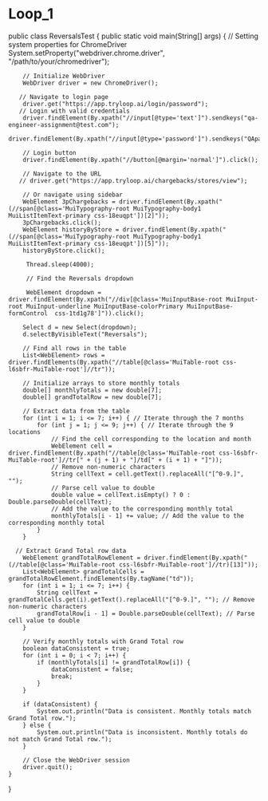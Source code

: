 # Loop_1


public class ReversalsTest {
    public static void main(String[] args) {
        // Setting system properties for ChromeDriver
        System.setProperty("webdriver.chrome.driver", "/path/to/your/chromedriver");

        // Initialize WebDriver
        WebDriver driver = new ChromeDriver();

       // Navigate to login page   
        driver.get("https://app.tryloop.ai/login/password");
       // Login with valid credentials
        driver.findElement(By.xpath("//input[@type='text']").sendkeys("qa-engineer-assignment@test.com");
        driver.findElement(By.xpath("//input[@type='password']").sendkeys("QApassword123$");
        
        // Login button
        driver.findElement(By.xpath("//button[@margin='normal']").click();
        
        // Navigate to the URL
       // driver.get("https://app.tryloop.ai/chargebacks/stores/view");

        // Or navigate using sidebar
        WebElement 3pChargebacks = driver.findElement(By.xpath("(//span[@class='MuiTypography-root MuiTypography-body1 MuiListItemText-primary css-18euqpt'])[2]"));
        3pChargebacks.click();
        WebElement historyByStore = driver.findElement(By.xpath("(//span[@class='MuiTypography-root MuiTypography-body1 MuiListItemText-primary css-18euqpt'])[5]"));
        historyByStore.click();

         Thread.sleep(4000);

         // Find the Reversals dropdown

         WebElement dropdown = driver.findElement(By.xpath("//div[@class='MuiInputBase-root MuiInput-root MuiInput-underline MuiInputBase-colorPrimary MuiInputBase-formControl  css-1td1g78']")).click();
         
        Select d = new Select(dropdown);
        d.selectByVisibleText("Reversals");

        // Find all rows in the table
        List<WebElement> rows = driver.findElements(By.xpath("//table[@class='MuiTable-root css-l6sbfr-MuiTable-root']//tr"));

        // Initialize arrays to store monthly totals
        double[] monthlyTotals = new double[7];
        double[] grandTotalRow = new double[7];

        // Extract data from the table
        for (int i = 1; i <= 7; i++) { // Iterate through the 7 months
            for (int j = 1; j <= 9; j++) { // Iterate through the 9 locations
                // Find the cell corresponding to the location and month
                WebElement cell = driver.findElement(By.xpath("//table[@class='MuiTable-root css-l6sbfr-MuiTable-root']//tr[" + (j + 1) + "]/td[" + (i + 1) + "]"));
                // Remove non-numeric characters
                String cellText = cell.getText().replaceAll("[^0-9.]", ""); 
                // Parse cell value to double
                double value = cellText.isEmpty() ? 0 : Double.parseDouble(cellText); 
                // Add the value to the corresponding monthly total
                monthlyTotals[i - 1] += value; // Add the value to the corresponding monthly total
            }
        }

      // Extract Grand Total row data
        WebElement grandTotalRowElement = driver.findElement(By.xpath("(//table[@class='MuiTable-root css-l6sbfr-MuiTable-root']//tr)[13]"));
        List<WebElement> grandTotalCells = grandTotalRowElement.findElements(By.tagName("td"));
        for (int i = 1; i <= 7; i++) {
            String cellText = grandTotalCells.get(i).getText().replaceAll("[^0-9.]", ""); // Remove non-numeric characters
            grandTotalRow[i - 1] = Double.parseDouble(cellText); // Parse cell value to double
        }

        // Verify monthly totals with Grand Total row
        boolean dataConsistent = true;
        for (int i = 0; i < 7; i++) {
            if (monthlyTotals[i] != grandTotalRow[i]) {
                dataConsistent = false;
                break;
            }
        }

        if (dataConsistent) {
            System.out.println("Data is consistent. Monthly totals match Grand Total row.");
        } else {
            System.out.println("Data is inconsistent. Monthly totals do not match Grand Total row.");
        }

        // Close the WebDriver session
        driver.quit();
    }
}



         

         

